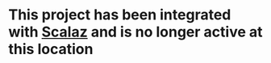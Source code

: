 # This project has been integrated with [Scalaz](http://code.google.com/p/scalaz) and is no longer active at this location #